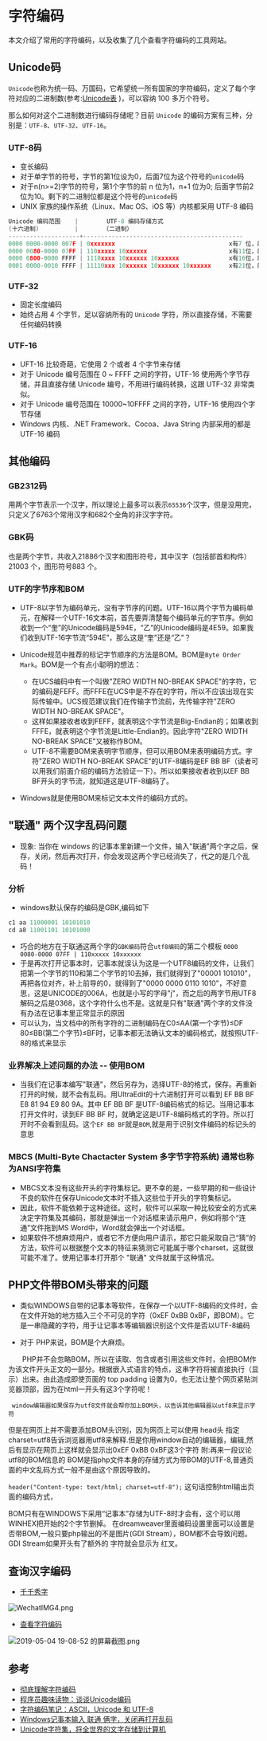 # 字符编码

本文介绍了常用的字符编码，以及收集了几个查看字符编码的工具网站。

## Unicode码

`Unicode`也称为统一码、万国码，它希望统一所有国家的字符编码，定义了每个字符对应的二进制数(参考:[Unicode表](https://unicode-table.com/cn/) )，可以容纳 100 多万个符号。

那么如何对这个二进制数进行编码存储呢？目前 `Unicode` 的编码方案有三种，分别是：`UTF-8`、`UTF-32`、`UTF-16`。

### UTF-8码

- 变长编码
- 对于单字节的符号，字节的第1位设为0，后面7位为这个符号的`unicode`码
- 对于n(n>=2)字节的符号，第1个字节的前 n 位为1，n+1 位为0; 后面字节前2位为10。剩下的二进制位都是这个符号的`unicode`码
- UNIX 家族的操作系统（Linux、Mac OS、iOS 等）内核都采用 UTF-8 编码

```c
Unicode 编码范围    |        UTF-8 编码存储方式
(十六进制)          |       （二进制）
--------------------+---------------------------------------------
0000 0000-0000 007F | 0xxxxxxx                                x有7 位，能存下0～0x7F
0000 0080-0000 07FF | 110xxxxx 10xxxxxx                       x有11位，能存下0～0x7FF
0000 0800-0000 FFFF | 1110xxxx 10xxxxxx 10xxxxxx              x有16位，能存下0～0xFFFF
0001 0000-0010 FFFF | 11110xxx 10xxxxxx 10xxxxxx 10xxxxxx     x有21位，能存下0～0x10FFFF
```

### UTF-32

- 固定长度编码
- 始终占用 4 个字节，足以容纳所有的 `Unicode` 字符，所以直接存储，不需要任何编码转换

### UTF-16

- UFT-16 比较奇葩，它使用 2 个或者 4 个字节来存储
- 对于 Unicode 编号范围在 0 ~ FFFF 之间的字符，UTF-16 使用两个字节存储，并且直接存储 Unicode 编号，不用进行编码转换，这跟 UTF-32 非常类似。
- 对于 Unicode 编号范围在 10000~10FFFF 之间的字符，UTF-16 使用四个字节存储
- Windows 内核、.NET Framework、Cocoa、Java String 内部采用的都是 UTF-16 编码


## 其他编码

### GB2312码

用两个字节表示一个汉字，所以理论上最多可以表示`65536`个汉字，但是没用完，只定义了6763个常用汉字和682个全角的非汉字字符。

### GBK码

也是两个字节，共收入21886个汉字和图形符号，其中汉字（包括部首和构件）21003 个，图形符号883 个。


### UTF的字节序和BOM

- UTF-8以字节为编码单元，没有字节序的问题。UTF-16以两个字节为编码单元，在解释一个UTF-16文本前，首先要弄清楚每个编码单元的字节序。例如收到一个“奎”的Unicode编码是594E，“乙”的Unicode编码是4E59。如果我们收到UTF-16字节流“594E”，那么这是“奎”还是“乙”？

- Unicode规范中推荐的标记字节顺序的方法是BOM。BOM是`Byte Order Mark`。BOM是一个有点小聪明的想法：
  - 在UCS编码中有一个叫做"ZERO WIDTH NO-BREAK SPACE"的字符，它的编码是FEFF。而FFFE在UCS中是不存在的字符，所以不应该出现在实际传输中。UCS规范建议我们在传输字节流前，先传输字符"ZERO WIDTH NO-BREAK SPACE"。
  - 这样如果接收者收到FEFF，就表明这个字节流是Big-Endian的；如果收到FFFE，就表明这个字节流是Little-Endian的。因此字符"ZERO WIDTH NO-BREAK SPACE"又被称作BOM。
  - UTF-8不需要BOM来表明字节顺序，但可以用BOM来表明编码方式。字符"ZERO WIDTH NO-BREAK SPACE"的UTF-8编码是EF BB BF（读者可以用我们前面介绍的编码方法验证一下）。所以如果接收者收到以EF BB BF开头的字节流，就知道这是UTF-8编码了。
- Windows就是使用BOM来标记文本文件的编码方式的。

## "联通" 两个汉字乱码问题

- 现象: 当你在 windows 的记事本里新建一个文件，输入"联通"两个字之后，保存，关闭，然后再次打开，你会发现这两个字已经消失了，代之的是几个乱码！

### 分析

- windows默认保存的编码是GBK,编码如下

```c
c1 aa 11000001 10101010
cd a8 11001101 10101000
```

- 巧合的地方在于联通这两个字的`GBK编码`符合`utf8编码`的第二个模板 `0000 0080-0000 07FF | 110xxxxx 10xxxxxx`
- 于是再次打开记事本时，记事本就误认为这是一个UTF8编码的文件，让我们把第一个字节的110和第二个字节的10去掉，我们就得到了"00001 101010"，再把各位对齐，补上前导的0，就得到了"0000 0000 0110 1010"，不好意思，这是UNICODE的006A，也就是小写的字母"j"，而之后的两字节用UTF8解码之后是0368，这个字符什么也不是。这就是只有"联通"两个字的文件没有办法在记事本里正常显示的原因
- 可以认为，当文档中的所有字符的二进制编码在C0≤AA(第一个字节)≤DF  80≤BB(第二个字节)≤BF时，记事本都无法确认文本的编码格式，就按照UTF-8的格式来显示

### 业界解决上述问题的办法 -- 使用BOM

- 当我们在记事本编写"联通"，然后另存为，选择UTF-8的格式，保存。再重新打开的时候，就不会有乱码。用UltraEdit的十六进制打开可以看到 EF BB BF E8 81 94 E9 80 9A。其中 EF BB BF 是UTF-8编码格式的标记。当用记事本打开文件时，读到EF BB BF 时，就确定这是UTF-8编码格式的字符。所以打开时不会看到乱码。这个`EF BB BF`就是`BOM`,就是用于识别文件编码的标记头的意思

### MBCS (Multi-Byte Chactacter System 多字节字符系统) 通常也称为ANSI字符集

- MBCS文本没有这些开头的字符集标记。更不幸的是，一些早期的和一些设计不良的软件在保存Unicode文本时不插入这些位于开头的字符集标记。
- 因此，软件不能依赖于这种途径。这时，软件可以采取一种比较安全的方式来决定字符集及其编码，那就是弹出一个对话框来请示用户，例如将那个“连通”文件拖到MS Word中，Word就会弹出一个对话框。
- 如果软件不想麻烦用户，或者它不方便向用户请示，那它只能采取自己“猜”的方法，软件可以根据整个文本的特征来猜测它可能属于哪个charset，这就很可能不准了。使用记事本打开那个 "联通" 文件就属于这种情况。

## PHP文件带BOM头带来的问题

- 类似WINDOWS自带的记事本等软件，在保存一个以UTF-8编码的文件时，会在文件开始的地方插入三个不可见的字符（0xEF 0xBB 0xBF，即BOM）。它是一串隐藏的字符，用于让记事本等编辑器识别这个文件是否以UTF-8编码

- 对于 PHP来说，BOM是个大麻烦。

　　PHP并不会忽略BOM，所以在读取、包含或者引用这些文件时，会把BOM作为该文件开头正文的一部分。根据嵌入式语言的特点，这串字符将被直接执行（显示）出来。由此造成即使页面的 top padding 设置为0，也无法让整个网页紧贴浏览器顶部，因为在html一开头有这3个字符呢！

     window编辑器如果保存为utf8文件就会帮你加上BOM头，以告诉其他编辑器以utf8来显示字符

但是在网页上并不需要添加BOM头识别，因为网页上可以使用 head头 指定charset=utf8告诉浏览器用utf8来解释.但是你用window自动的编辑器，编辑,然后有显示在网页上这样就会显示出0xEF 0xBB 0xBF这3个字符
附:再来一段议论utf8的BOM信息的
BOM是指php文件本身的存储方式为带BOM的UTF-8,普通页面的中文乱码方式一般不是由这个原因导致的。

`header("Content-type: text/html; charset=utf-8");`
这句话控制html输出页面的编码方式，

BOM只有在WINDOWS下采用“记事本”存储为UTF-8时才会有，这个可以用WINHEX把开始的2个字节删掉。
在dreamweaver里面编码设置里面可以设置是否带BOM,一般只要php输出的不是图片(GDI Stream），BOM都不会导致问题。
GDI Stream如果开头有了额外的 字符就会显示为 红叉。

## 查询汉字编码

- [千千秀字](https://www.qqxiuzi.cn/bianma/zifuji.php)

![WechatIMG4.png](https://i.loli.net/2018/11/12/5be97ab1da243.png)

- [查看字符编码](http://www.mytju.com/classcode/tools/encode_utf8.asp)

![2019-05-04 19-08-52 的屏幕截图.png](https://i.loli.net/2019/05/04/5ccd72de71ca8.png)

## 参考

- [彻底理解字符编码](https://www.cnblogs.com/leesf456/p/5317574.html)
- [程序员趣味读物：谈谈Unicode编码](https://pcedu.pconline.com.cn/empolder/gj/other/0505/616631_all.html#content_page_2)
- [字符编码笔记：ASCII，Unicode 和 UTF-8](http://www.ruanyifeng.com/blog/2007/10/ascii_unicode_and_utf-8.html#comment-text)
- [Windows记事本输入 联通 俩字，关闭再打开乱码](https://blog.csdn.net/hherima/article/details/39548551)
- [Unicode字符集，将全世界的文字存储到计算机](http://c.biancheng.net/view/vip_1730.html)